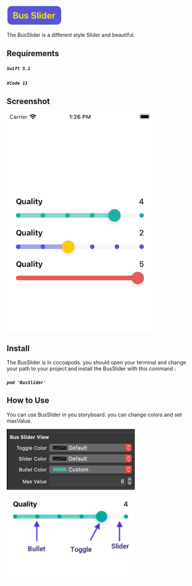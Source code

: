 <img src="/Screenshot/logo.png" width="150" />

The BusSlider is a different style Slider and beautiful. 


## Requirements
##### `Swift 5.1` 
##### `XCode 11` 


## Screenshot

<img src="/Screenshot/pic.png"  />

## Install
The BusSlider is in cocoapods. you should open your terminal and change your path to your project and install the BusSlider with this command :


##### `pod 'BusSlider'`


## How to Use

You can use BusSlider in you storyboard. you can change colors and set maxValue.

<img src="/Screenshot/story.png" width="350" />

<img src="/Screenshot/help.png" width="350" />


